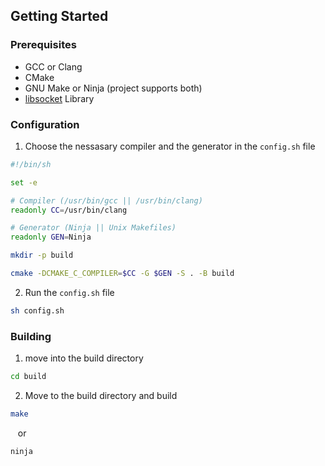 ## Getting Started

### Prerequisites

* GCC or Clang
* CMake
* GNU Make or Ninja (project supports both)
* [libsocket](https://github.com/dermesser/libsocket) Library

### Configuration

1. Choose the nessasary compiler and the generator in the `config.sh` file
  ```sh
  #!/bin/sh

  set -e

  # Compiler (/usr/bin/gcc || /usr/bin/clang)
  readonly CC=/usr/bin/clang

  # Generator (Ninja || Unix Makefiles)
  readonly GEN=Ninja

  mkdir -p build

  cmake -DCMAKE_C_COMPILER=$CC -G $GEN -S . -B build
  ```
2. Run the `config.sh` file
  ```sh
  sh config.sh
  ```

### Building

1. move into the build directory
  ```sh
  cd build
  ```

2. Move to the build directory and build
  ```sh
  make
  ```
&nbsp;&nbsp;&nbsp;or

  ```sh
  ninja
  ```